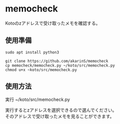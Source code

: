 memocheck
==========

Kotoのzアドレスで受け取ったメモを確認する。  

使用準備
----------

    sudo apt install python3

    git clone https://github.com/akarinS/memocheck
    cp memocheck/memocheck.py ~/koto/src/memocheck.py
    chmod u+x ~koto/src/memocheck.py

使用方法
----------

実行
    ~/koto/src/memocheck.py

実行するとzアドレスを選択できるので選んでください。  
そのアドレスで受け取ったメモを見ることができます。

